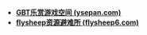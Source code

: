 - **[GBT乐赏游戏空间 (ysepan.com)](http://gbtgame.ysepan.com/)** 
- **[flysheep资源避难所 (flysheep6.com)](https://www.flysheep6.com/)**
